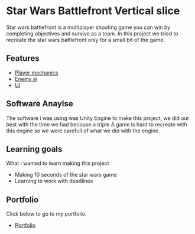 # Star Wars Battlefront Vertical slice

Star wars battlefront is a multiplayer shooting game you can win by completing objectives and survive as a team.
In this project we tried to recreate the star wars battlefront only for a small bit of the game.

## Features

- [Player mechanics](https://github.com/FloydMa1/SWB/tree/master/Assets/Scripts/Player)
- [Enemy ai](https://github.com/FloydMa1/SWB/tree/master/Assets/Scripts/Lazers)
- [UI](https://github.com/FloydMa1/SWB/tree/master/Assets/Scripts/UI)

## Software Anaylse 
The software i was using was Unity Engine to make this project,
we did our best with the time we had becouse a triple A game is hard to recreate with this engine so we were 
carefull of what we did with the engine.

## Learning goals 
What i wanted to learn making this project
- Making 10 seconds of the star wars game
- Learning to work with deadlines

## Portfolio
Click below to go to my portfolio.

- [Portfolio](http://22355.hosts.ma-cloud.nl/)
